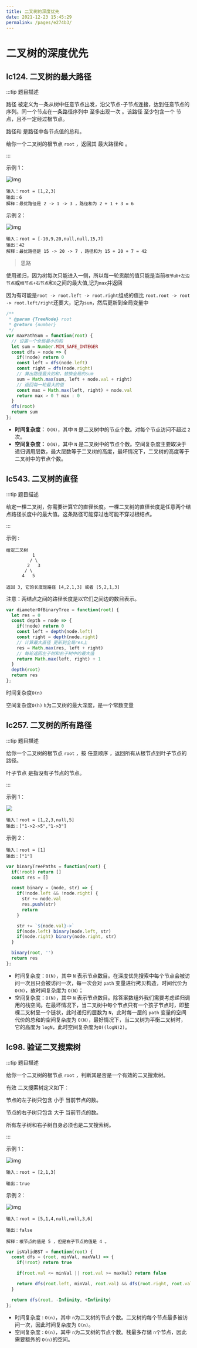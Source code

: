 ```yaml
---
title: 二叉树的深度优先
date: 2021-12-23 15:45:29
permalink: /pages/e274b3/
---
```


# 二叉树的深度优先

## lc124. 二叉树的最大路径<Badge text="困难" type="warning" vertical="top"/>

:::tip 题目描述

路径 被定义为一条从树中任意节点出发，沿父节点-子节点连接，达到任意节点的序列。同一个节点在一条路径序列中 至多出现一次 。该路径 至少包含一个 节点，且不一定经过根节点。



路径和 是路径中各节点值的总和。

给你一个二叉树的根节点 `root` ，返回其 最大路径和 。

:::

示例 1：

![img](https://cdn.jsdelivr.net/gh/duochizhacai/generatePic/img/202112231803724.jpg)

```
输入：root = [1,2,3]
输出：6
解释：最优路径是 2 -> 1 -> 3 ，路径和为 2 + 1 + 3 = 6
```

示例 2：

![img](https://cdn.jsdelivr.net/gh/duochizhacai/generatePic/img/202112231804029.jpg)

```
输入：root = [-10,9,20,null,null,15,7]
输出：42
解释：最优路径是 15 -> 20 -> 7 ，路径和为 15 + 20 + 7 = 42
```

> 思路

使用递归，因为树每次只能进入一侧，所以每一轮贡献的值只能是当前`根节点+左边节点`或`根节点+右节点`和`0`之间的最大值,记为`max`并返回

因为有可能是`root -> root.left -> root.right`组成的值比 `root.root -> root -> root.left/right`还要大，记为`sum`，然后更新到全局变量中

```javascript
/**
 * @param {TreeNode} root
 * @return {number}
 */
var maxPathSum = function(root) {
  // 设置一个全局最小的和
  let sum = Number.MIN_SAFE_INTEGER
  const dfs = node => {
    if(!node) return 0
    const left = dfs(node.left)
    const right = dfs(node.right)
    // 算出路径最大的和，替换全局的sum
    sum = Math.max(sum, left + node.val + right)
    // 返回每一轮最大的值
    const max = Math.max(left, right) + node.val
    return max > 0 ? max : 0
  }
  dfs(root)
  return sum
};
```

- **时间复杂度：** `O(N)`，其中 `N` 是二叉树中的节点个数。对每个节点访问不超过 `2`次。
- **空间复杂度：** `O(N)`，其中 `N` 是二叉树中的节点个数。空间复杂度主要取决于递归调用层数，最大层数等于二叉树的高度，最坏情况下，二叉树的高度等于二叉树中的节点个数。

## lc543. 二叉树的直径<Badge text="简单" vertical="top"/>

:::tip 题目描述

给定一棵二叉树，你需要计算它的直径长度。一棵二叉树的直径长度是任意两个结点路径长度中的最大值。这条路径可能穿过也可能不穿过根结点。

:::

示例 :

```
给定二叉树
          1
         / \
        2   3
       / \     
      4   5 
      
返回 3, 它的长度是路径 [4,2,1,3] 或者 [5,2,1,3]
```

注意：两结点之间的路径长度是以它们之间边的数目表示。

```javascript
var diameterOfBinaryTree = function(root) {
  let res = 0
  const depth = node => {
    if(!node) return 0
    const left = depth(node.left)
    const right = depth(node.right)
    // 计算最大直径 更新到全局res上
    res = Math.max(res, left + right)
    // 每轮返回左子树和右子树中的最大值
    return Math.max(left, right) + 1
  }
  depth(root)
  return res
};
```

时间复杂度`O(n)`

空间复杂度`O(h)` `h`为二叉树的最大深度，是一个常数变量

## lc257. 二叉树的所有路径<Badge text="简单" vertical="top"/>

:::tip 题目描述

给你一个二叉树的根节点 `root` ，按 任意顺序 ，返回所有从根节点到叶子节点的路径。

叶子节点 是指没有子节点的节点。

:::

示例 1：

![](https://cdn.jsdelivr.net/gh/duochizhacai/generatePic/img/202201021126269.png)

```
输入：root = [1,2,3,null,5]
输出：["1->2->5","1->3"]
```


示例 2：

```
输入：root = [1]
输出：["1"]
```

```javascript
var binaryTreePaths = function(root) {
  if(!root) return []
  const res = []

  const binary = (node, str) => {
    if(!node.left && !node.right) {
      str += node.val
      res.push(str)
      return
    }

    str += `${node.val}->`
    if(node.left) binary(node.left, str)
    if(node.right) binary(node.right, str)
  }

  binary(root, '')
  return res
};
```

- 时间复杂度：`O(N)`，其中 `N` 表示节点数目。在深度优先搜索中每个节点会被访问一次且只会被访问一次，每一次会对 `path` 变量进行拷贝构造，时间代价为 `O(N)`，故时间复杂度为 `O(N)`；
- 空间复杂度：`O(N)`，其中 `N` 表示节点数目。除答案数组外我们需要考虑递归调用的栈空间。在最坏情况下，当二叉树中每个节点只有一个孩子节点时，即整棵二叉树呈一个链状，此时递归的层数为 `N`，此时每一层的 `path` 变量的空间代价的总和的空间复杂度为 `O(N)`，最好情况下，当二叉树为平衡二叉树时，它的高度为 `logN`，此时空间复杂度为`O((logN)2)`。

## lc98. 验证二叉搜索树<Badge text="中等" vertical="top"/>

:::tip 题目描述

给你一个二叉树的根节点 `root` ，判断其是否是一个有效的二叉搜索树。



有效 二叉搜索树定义如下：



节点的左子树只包含 小于 当前节点的数。

节点的右子树只包含 大于 当前节点的数。

所有左子树和右子树自身必须也是二叉搜索树。

:::

示例 1：



![img](https://cdn.jsdelivr.net/gh/duochizhacai/generatePic/img/202201021130844.png)

```
输入：root = [2,1,3]

输出：true
```





示例 2：

![img](https://cdn.jsdelivr.net/gh/duochizhacai/generatePic/img/202201021132897.png)

```
输入：root = [5,1,4,null,null,3,6]

输出：false

解释：根节点的值是 5 ，但是右子节点的值是 4 。
```

```javascript
var isValidBST = function(root) {
  const dfs = (root, minVal, maxVal) => {
    if(!root) return true

    if(root.val <= minVal || root.val >= maxVal) return false

    return dfs(root.left, minVal, root.val) && dfs(root.right, root.val, maxVal)
  }

  return dfs(root, -Infinity, +Infinity)
};
```

- 时间复杂度 : `O(n)`，其中 `n`为二叉树的节点个数。二叉树的每个节点最多被访问一次，因此时间复杂度为 `O(n)`。
- 空间复杂度 : `O(n)`，其中 `n`为二叉树的节点个数。栈最多存储 `n`个节点，因此需要额外的 `O(n)`的空间。

